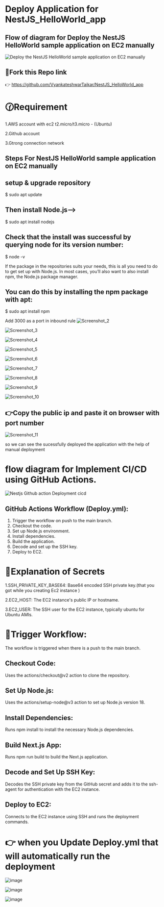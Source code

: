 # Deploy Application for NestJS_HelloWorld_app

## Flow of diagram for Deploy the NestJS HelloWorld sample application on EC2 manually
![Deploy the NestJS HelloWorld sample application on EC2 manually](https://github.com/VyankateshwarTaikar/NestJS_HelloWorld_app/assets/102132721/1044e40f-a965-421a-a9ef-054f55d84b27) 


## 🔗Fork this Repo link
👉 https://github.com/VyankateshwarTaikar/NestJS_HelloWorld_app

# 🕜Requirement 
1.AWS account with ec2 t2.micro/t3.micro - (Ubuntu)

2.Github account

3.Gtrong connection network

## Steps For NestJS HelloWorld sample application on EC2 manually 

## setup & upgrade repository
    
$ sudo apt update 

 ## Then install Node.js-->  
 $ sudo apt install nodejs

 ## Check that the install was successful by querying node for its version number: 
 
 $  node -v

 If the package in the repositories suits your needs, this is all you need to do to get set up with Node.js. In most cases, you’ll also want to also install npm, the Node.js package manager. 
 
 ## You can do this by installing the npm package with apt:    
 
$ sudo apt install npm

Add 3000 as a port in inbound rule 
![Screenshot_2](https://github.com/VyankateshwarTaikar/NestJS_HelloWorld_app/assets/102132721/c3760f6f-243e-43fd-8e7f-e7ceac4bec1d)

![Screenshot_3](https://github.com/VyankateshwarTaikar/NestJS_HelloWorld_app/assets/102132721/74a35e39-7406-4ff1-b5b0-bb1304f164e4)

![Screenshot_4](https://github.com/VyankateshwarTaikar/NestJS_HelloWorld_app/assets/102132721/fe7ecd1d-0929-4645-b046-0476357a8d8b) 

![Screenshot_5](https://github.com/VyankateshwarTaikar/NestJS_HelloWorld_app/assets/102132721/162c3b31-d6ea-49bb-8cb4-d64c139323be) 

![Screenshot_6](https://github.com/VyankateshwarTaikar/NestJS_HelloWorld_app/assets/102132721/74589781-30eb-4106-b083-ca24d0f06685) 

![Screenshot_7](https://github.com/VyankateshwarTaikar/NestJS_HelloWorld_app/assets/102132721/932983e3-b571-472a-aa09-522c61295ff7) 

![Screenshot_8](https://github.com/VyankateshwarTaikar/NestJS_HelloWorld_app/assets/102132721/d5f418c1-148b-407f-abc4-557d43c4067a) 

![Screenshot_9](https://github.com/VyankateshwarTaikar/NestJS_HelloWorld_app/assets/102132721/7383105a-b6a7-4cf0-90bf-c6cc8e63c495) 

![Screenshot_10](https://github.com/VyankateshwarTaikar/NestJS_HelloWorld_app/assets/102132721/8b8fe0e9-086c-43b9-bdbb-de430d787ef1)

## 👉Copy the public ip and paste it on browser with port number

![Screenshot_11](https://github.com/VyankateshwarTaikar/NestJS_HelloWorld_app/assets/102132721/3a4c9726-38f2-49c6-bd25-6dea488ae461) 

so we  can see the sucessfully deployed the application  with the help of manual deployment 


# flow diagram for Implement CI/CD using GitHub Actions.

![Nestjs Github action Deployment cicd](https://github.com/VyankateshwarTaikar/NestJS_HelloWorld_app/assets/102132721/b7799f63-48b5-45d2-a857-33480d2ca986)

## GitHub Actions Workflow (Deploy.yml):

1. Trigger the workflow on push to the main branch.
2. Checkout the code.
3. Set up Node.js environment.
4. Install dependencies.
5. Build the application.
6. Decode and set up the SSH key.
7. Deploy to EC2.

# 🌟Explanation of Secrets 
1.SSH_PRIVATE_KEY_BASE64: Base64 encoded SSH private key.(that you got while you creating Ec2 instance )

2.EC2_HOST: The EC2 instance's public IP or hostname.

3.EC2_USER: The SSH user for the EC2 instance, typically ubuntu for Ubuntu AMIs.


# 🌠Trigger Workflow:
The workflow is triggered when there is a push to the main branch.

## Checkout Code:
Uses the actions/checkout@v2 action to clone the repository.

## Set Up Node.js:
Uses the actions/setup-node@v3 action to set up Node.js version 18.

## Install Dependencies:
Runs npm install to install the necessary Node.js dependencies.

## Build Next.js App:

Runs npm run build to build the Next.js application.

## Decode and Set Up SSH Key:

Decodes the SSH private key from the GitHub secret and adds it to the ssh-agent for authentication with the EC2 instance.

## Deploy to EC2:

Connects to the EC2 instance using SSH and runs the deployment commands.

# 👉 when you Update Deploy.yml that will automatically run the deployment 

![image](https://github.com/VyankateshwarTaikar/NestJS_HelloWorld_app/assets/102132721/c262c687-c8f5-494d-9f09-5f497a3c74f9)

![image](https://github.com/VyankateshwarTaikar/NestJS_HelloWorld_app/assets/102132721/22e73e7f-785e-4e38-94ac-b313faef7e73)


![image](https://github.com/VyankateshwarTaikar/NestJS_HelloWorld_app/assets/102132721/35fd8bf2-95aa-420f-bbad-81167cd47f4c)


